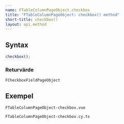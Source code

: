 ```yaml
---
name: FTableColumnPageObject.checkbox
title: "FTableColumnPageObject: checkbox() method"
short-title: checkbox()
layout: api.method
---
```


## Syntax

```ts nocompile nolint
checkbox();
```

### Returvärde

`FCheckboxFieldPageObject`

## Exempel

```import static
FTableColumnPageObject-checkbox.vue
```

```import
FTableColumnPageObject-checkbox.cy.ts
```

